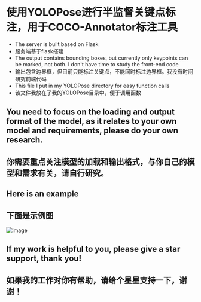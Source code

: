 
# 使用YOLOPose进行半监督关键点标注，用于COCO-Annotator标注工具
* The server is built based on Flask
* 服务端基于flask搭建
* The output contains bounding boxes, but currently only keypoints can be marked, not both. I don't have time to study the front-end code
* 输出包含边界框，但目前只能标注关键点，不能同时标注边界框。我没有时间研究前端代码
* This file I put in my YOLOPose directory for easy function calls
* 该文件我放在了我的YOLOPose目录中，便于调用函数

## You need to focus on the loading and output format of the model, as it relates to your own model and requirements, please do your own research.
## 你需要重点关注模型的加载和输出格式，与你自己的模型和需求有关，请自行研究。

## Here is an example
## 下面是示例图
![image](https://user-images.githubusercontent.com/110366985/226363804-4c699fd2-fc61-4b5f-9156-8f14c43f9138.png)

## If my work is helpful to you, please give a star support, thank you!
## 如果我的工作对你有帮助，请给个星星支持一下，谢谢！

